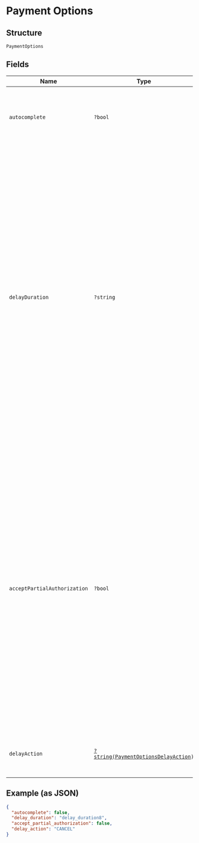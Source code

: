
# Payment Options

## Structure

`PaymentOptions`

## Fields

| Name | Type | Tags | Description | Getter | Setter |
|  --- | --- | --- | --- | --- | --- |
| `autocomplete` | `?bool` | Optional | Indicates whether the `Payment` objects created from this `TerminalCheckout` are automatically<br>`COMPLETED` or left in an `APPROVED` state for later modification. | getAutocomplete(): ?bool | setAutocomplete(?bool autocomplete): void |
| `delayDuration` | `?string` | Optional | The duration of time after the payment's creation when Square automatically cancels the<br>payment. This automatic cancellation applies only to payments that do not reach a terminal state<br>(COMPLETED or CANCELED) before the `delay_duration` time period.<br><br>This parameter should be specified as a time duration, in RFC 3339 format, with a minimum value<br>of 1 minute.<br><br>Note: This feature is only supported for card payments. This parameter can only be set for a delayed<br>capture payment (`autocomplete=false`).<br>Default:<br><br>- Card-present payments: "PT36H" (36 hours) from the creation time.<br>- Card-not-present payments: "P7D" (7 days) from the creation time. | getDelayDuration(): ?string | setDelayDuration(?string delayDuration): void |
| `acceptPartialAuthorization` | `?bool` | Optional | If set to `true` and charging a Square Gift Card, a payment might be returned with<br>`amount_money` equal to less than what was requested. For example, a request for $20 when charging<br>a Square Gift Card with a balance of $5 results in an APPROVED payment of $5. You might choose<br>to prompt the buyer for an additional payment to cover the remainder or cancel the Gift Card<br>payment.<br><br>This field cannot be `true` when `autocomplete = true`.<br>This field cannot be `true` when an `order_id` isn't specified.<br><br>For more information, see<br>[Take Partial Payments](https://developer.squareup.com/docs/payments-api/take-payments/card-payments/partial-payments-with-gift-cards).<br><br>Default: false | getAcceptPartialAuthorization(): ?bool | setAcceptPartialAuthorization(?bool acceptPartialAuthorization): void |
| `delayAction` | [`?string(PaymentOptionsDelayAction)`](../../doc/models/payment-options-delay-action.md) | Optional | Describes the action to be applied to a delayed capture payment when the delay_duration<br>has elapsed. | getDelayAction(): ?string | setDelayAction(?string delayAction): void |

## Example (as JSON)

```json
{
  "autocomplete": false,
  "delay_duration": "delay_duration8",
  "accept_partial_authorization": false,
  "delay_action": "CANCEL"
}
```


